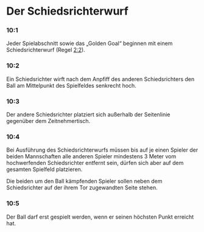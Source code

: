 # Der Schiedsrichterwurf

### 10:1
Jeder Spielabschnitt sowie das „Golden Goal“ beginnen mit einem
Schiedsrichterwurf (Regel [2:2](#2:2)).

### 10:2
Ein Schiedsrichter wirft nach dem Anpfiff des anderen Schiedsrichters
den Ball am Mittelpunkt des Spielfeldes senkrecht hoch.

### 10:3
Der andere Schiedsrichter platziert sich außerhalb der Seitenlinie
gegenüber dem Zeitnehmertisch.

### 10:4
Bei Ausführung des Schiedsrichterwurfs müssen bis auf je einen
Spieler der beiden Mannschaften alle anderen Spieler mindestens 3
Meter vom hochwerfenden Schiedsrichter entfernt sein, dürfen sich
aber auf dem gesamten Spielfeld platzieren.

Die beiden um den Ball kämpfenden Spieler sollen neben dem
Schiedsrichter auf der ihrem Tor zugewandten Seite stehen.

### 10:5 
Der Ball darf erst gespielt werden, wenn er seinen höchsten Punkt
erreicht hat.
